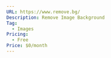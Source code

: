 ```yaml
---
URL: https://www.remove.bg/
Description: Remove Image Background
Tag:
  - Images
Pricing:
  - Free
Price: $0/month
---
```


